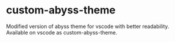 # custom-abyss-theme
Modified version of abyss theme for vscode with better readability.
Available on vscode as custom-abyss-theme.
